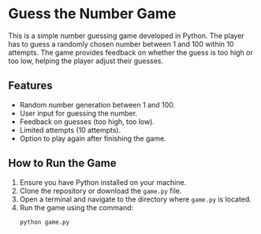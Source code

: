 # Guess the Number Game

This is a simple number guessing game developed in Python. The player has to guess a randomly chosen number between 1 and 100 within 10 attempts. The game provides feedback on whether the guess is too high or too low, helping the player adjust their guesses.

## Features
- Random number generation between 1 and 100.
- User input for guessing the number.
- Feedback on guesses (too high, too low).
- Limited attempts (10 attempts).
- Option to play again after finishing the game.

## How to Run the Game
1. Ensure you have Python installed on your machine.
2. Clone the repository or download the `game.py` file.
3. Open a terminal and navigate to the directory where `game.py` is located.
4. Run the game using the command:
   ```bash
   python game.py

